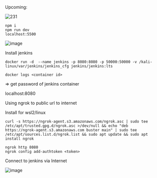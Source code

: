 Upcoming:

![231](https://github.com/K-izme/Jenkins-CICD-pipeline/assets/91515708/2f493fd4-c814-437b-838a-6e53041409ae)

```
npm i
npm run dev
localhost:5500
```
![image](https://github.com/K-izme/Login-registration-authentication/assets/91515708/57b2d8a8-4fb7-4656-a5d8-40719b4c35a2)

Install jenkins

```
docker run -d  --name jenkins -p 8080:8080 -p 50000:50000 -v /kali-linux/var/jenkins/jenkins_cfg jenkins/jenkins:lts
```
```
docker logs <container id> 
```
=> get password of jenkins container

localhost:8080 

Using ngrok to public url to internet

Install for wsl2/linux
```
curl -s https://ngrok-agent.s3.amazonaws.com/ngrok.asc | sudo tee /etc/apt/trusted.gpg.d/ngrok.asc >/dev/null && echo "deb https://ngrok-agent.s3.amazonaws.com buster main" | sudo tee /etc/apt/sources.list.d/ngrok.list && sudo apt update && sudo apt install ngrok
```

```
ngrok http 8080
ngrok config add-authtoken <token>
```

Connect to jenkins via Internet

![image](https://github.com/K-izme/Jenkins-CICD-pipeline/assets/91515708/119cd018-78d5-4bba-9082-5b354fced2f8)
